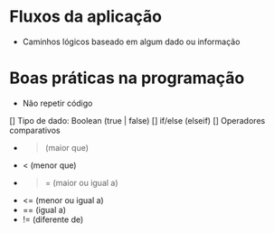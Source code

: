# Fluxos da aplicação
 - Caminhos lógicos baseado em algum dado ou informação

# Boas práticas na programação
 - Não repetir código

[] Tipo de dado: Boolean (true | false)
[] if/else (elseif)
[] Operadores comparativos

- > (maior que)
- < (menor que)
- >= (maior ou igual a)
- <= (menor ou igual a)
- == (igual a)
- != (diferente de)